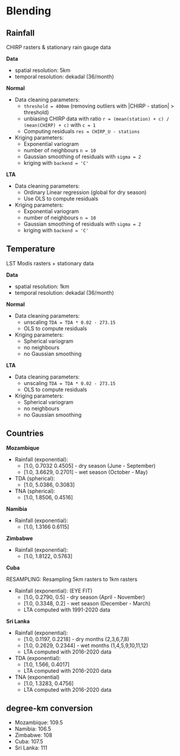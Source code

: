 # Blending 

## Rainfall
CHIRP rasters & stationary rain gauge data

**Data**
- spatial resolution: 5km 
- temporal resolution: dekadal (36/month)

**Normal**

- Data cleaning parameters:
  - `threshold = 400mm` (removing outliers with |CHIRP - station| > threshold)
  - unbiasing CHIRP data with ratio `r = (mean(station) + c) / (mean(CHIRP) + c)` with `c = 1`
  - Computing residuals `res = CHIRP_U - stations`
- Kriging parameters:
  - Exponential variogram
  - number of neighbours `n = 10`
  - Gaussian smoothing of residuals with `sigma = 2`
  - kriging with `backend = 'C'`

**LTA**

- Data cleaning parameters:
  - Ordinary Linear regression (global for dry season)
  - Use OLS to compute residuals
- Kriging parameters:
  - Exponential variogram
  - number of neighbours `n = 10`
  - Gaussian smoothing of residuals with `sigma = 2`
  - kriging with `backend = 'C'`



## Temperature
LST Modis rasters + stationary data

**Data**
- spatial resolution: 1km 
- temporal resolution: dekadal (36/month)

**Normal**

- Data cleaning parameters:
  - unscaling `TDA = TDA * 0.02 - 273.15`
  - OLS to compute residuals
- Kriging parameters:
  - Spherical variogram
  - no neighbours
  - no Gaussian smoothing

**LTA**

- Data cleaning parameters:
  - unscaling `TDA = TDA * 0.02 - 273.15`
  - OLS to compute residuals
- Kriging parameters:
  - Spherical variogram
  - no neighbours
  - no Gaussian smoothing


## Countries

**Mozambique**

- Rainfall (exponential): 
  - [1.0, 0.7032	0.4505] - dry season (June - September)
  - [1.0, 3.6629, 0.2701] - wet season (October - May)
- TDA (spherical):
  - [1.0, 5.0386, 0.3083]
- TNA (spherical):
  - [1.0, 1.8506, 0.4516]

**Namibia**

- Rainfall (exponential): 
  - [1.0, 1.3166	0.6115]


**Zimbabwe**

- Rainfall (exponential): 
  - [1.0, 1.8122,	0.5763]

**Cuba**

RESAMPLING: Resampling 5km rasters to 1km rasters
- Rainfall (exponential): (EYE FIT)
  - [1.0, 0.2790, 0.5] - dry season (April - November)
  - [1.0, 0.3348, 0.2] - wet season (December - March)
  - LTA computed with 1991-2020 data

**Sri Lanka**

- Rainfall (exponential): 
  - [1.0, 0.1197, 0.2218] - dry months (2,3,6,7,8)
  - [1.0, 0.2629, 0.2344] - wet months (1,4,5,9,10,11,12)
  - LTA computed with 2016-2020 data
- TDA (exponential): 
  - [1.0, 1.566, 0.4017] 
  - LTA computed with 2016-2020 data
- TNA (exponential)
  - [1.0, 1.3283, 0.4756]
  - LTA computed with 2016-2020 data


## degree-km conversion

- Mozambique: 109.5
- Namibia:    106.5
- Zimbabwe:   108
- Cuba:       107.5
- Sri Lanka:   111



